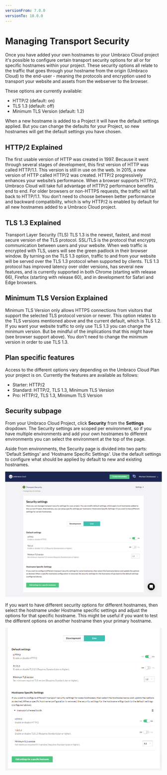 ```yaml
---
versionFrom: 7.0.0
versionTo: 10.0.0
---
```


# Managing Transport Security

Once you have added your own hostnames to your Umbraco Cloud project it's possible to configure certain transport security options for all or for specific hostnames within your project.
These security options all relate to the traffic that goes through your hostname from the origin (Umbraco Cloud) to the end-user - meaning the protocols and encryption used to transport your website and assets from the webserver to the browser.

These options are currently available:

- HTTP/2 (default: on)
- TLS 1.3 (default: off)
- Minimum TLS Version (default: 1.2)

When a new hostname is added to a Project it will have the default settings applied. But you can change the defaults for your Project, so new hostnames will get the default settings you have chosen.

## HTTP/2 Explained

The first usable version of HTTP was created in 1997. Because it went through several stages of development, this first version of HTTP was called HTTP/1.1. This version is still in use on the web. In 2015, a new version of HTTP called HTTP/2 was created. HTTP/2 progressively enhances your website’s performance. When a browser supports HTTP/2, Umbraco Cloud will take full advantage of HTTP/2 performance benefits end to end.
For older browsers or non-HTTPS requests, the traffic will fall back to HTTP/1.1. You don’t need to choose between better performance and backward compatibility, which is why HTTP/2 is enabled by default for all new hostnames added to a Umbraco Cloud project.

## TLS 1.3 Explained

Transport Layer Security (TLS) TLS 1.3 is the newest, fastest, and most secure version of the TLS protocol. SSL/TLS is the protocol that encrypts communication between users and your website. When web traffic is encrypted with TLS, users will see the green padlock in their browser window.
By turning on the TLS 1.3 option, traffic to and from your website will be served over the TLS 1.3 protocol when supported by clients. TLS 1.3 protocol has improved latency over older versions, has several new features, and is currently supported in both Chrome (starting with release 66), Firefox (starting with release 60), and in development for Safari and Edge browsers.

## Minimum TLS Version Explained

Minimum TLS Version only allows HTTPS connections from visitors that support the selected TLS protocol version or newer.
This option relates to the TLS versions mentioned above and the current default, which is TLS 1.2. If you want your website traffic to only use TLS 1.3 you can change the minimum version. But be mindful of the implications that this might have (see browser support above). You don't need to change the minimum version in order to use TLS 1.3.

## Plan specific features

Access to the different options vary depending on the Umbraco Cloud Plan your project is on.
Currently the features are available as follows:

- Starter: HTTP/2
- Standard: HTTP/2, TLS 1.3, Minimum TLS Version
- Pro: HTTP/2, TLS 1.3, Minimum TLS Version

## Security subpage

From your Umbraco Cloud Project, click **Security** from the **Settings** dropdown. The Security settings are scoped per environment, so if you have multiple environments and add your own hostnames to different environments you can select the environment at the top of the page.

Aside from environments, the Security page is divided into two parts: 'Default Settings' and 'Hostname Specific Settings'. Use the default settings to configure what should be applied by default to new and existing hostnames.

![Default Security Settings](images/security-subpage.png)

If you want to have different security options for different hostnames, then select the hostname under Hostname specific settings and adjust the options for that specific hostname.
This might be useful if you want to test the different options on another hostname then your primary hostname.

![Hostnames Specific Security Settings](images/security-subpage-hostname-specific.png)
